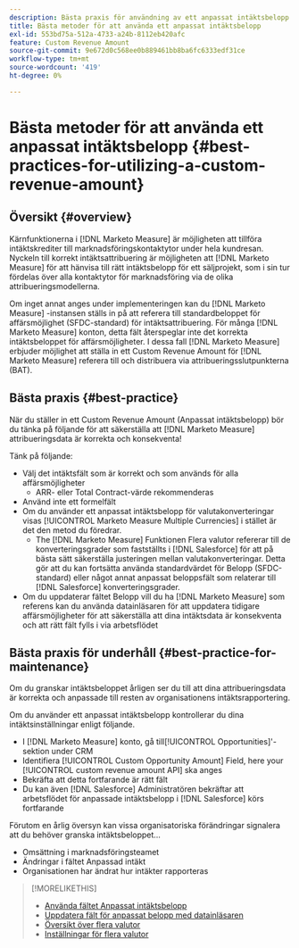 ```yaml
---
description: Bästa praxis för användning av ett anpassat intäktsbelopp - [!DNL Marketo Measure]
title: Bästa metoder för att använda ett anpassat intäktsbelopp
exl-id: 553bd75a-512a-4733-a24b-8112eb420afc
feature: Custom Revenue Amount
source-git-commit: 9e672d0c568ee0b889461bb8ba6fc6333edf31ce
workflow-type: tm+mt
source-wordcount: '419'
ht-degree: 0%

---
```


# Bästa metoder för att använda ett anpassat intäktsbelopp {#best-practices-for-utilizing-a-custom-revenue-amount}

## Översikt {#overview}

Kärnfunktionerna i [!DNL Marketo Measure] är möjligheten att tillföra intäktskrediter till marknadsföringskontaktytor under hela kundresan. Nyckeln till korrekt intäktsattribuering är möjligheten att [!DNL Marketo Measure] för att hänvisa till rätt intäktsbelopp för ett säljprojekt, som i sin tur fördelas över alla kontaktytor för marknadsföring via de olika attribueringsmodellerna.

Om inget annat anges under implementeringen kan du [!DNL Marketo Measure] -instansen ställs in på att referera till standardbeloppet för affärsmöjlighet (SFDC-standard) för intäktsattribuering. För många [!DNL Marketo Measure] konton, detta fält återspeglar inte det korrekta intäktsbeloppet för affärsmöjligheter. I dessa fall [!DNL Marketo Measure] erbjuder möjlighet att ställa in ett Custom Revenue Amount för [!DNL Marketo Measure] referera till och distribuera via attribueringsslutpunkterna (BAT).

## Bästa praxis {#best-practice}

När du ställer in ett Custom Revenue Amount (Anpassat intäktsbelopp) bör du tänka på följande för att säkerställa att [!DNL Marketo Measure] attribueringsdata är korrekta och konsekventa!

Tänk på följande:

* Välj det intäktsfält som är korrekt och som används för alla affärsmöjligheter
   * ARR- eller Total Contract-värde rekommenderas
* Använd inte ett formelfält
* Om du använder ett anpassat intäktsbelopp för valutakonverteringar visas [!UICONTROL Marketo Measure Multiple Currencies] i stället är det den metod du föredrar.
   * The [!DNL Marketo Measure] Funktionen Flera valutor refererar till de konverteringsgrader som fastställts i [!DNL Salesforce] för att på bästa sätt säkerställa justeringen mellan valutakonverteringar. Detta gör att du kan fortsätta använda standardvärdet för Belopp (SFDC-standard) eller något annat anpassat beloppsfält som relaterar till [!DNL Salesforce] konverteringsgrader.
* Om du uppdaterar fältet Belopp vill du ha [!DNL Marketo Measure] som referens kan du använda datainläsaren för att uppdatera tidigare affärsmöjligheter för att säkerställa att dina intäktsdata är konsekventa och att rätt fält fylls i via arbetsflödet

## Bästa praxis för underhåll {#best-practice-for-maintenance}

Om du granskar intäktsbeloppet årligen ser du till att dina attribueringsdata är korrekta och anpassade till resten av organisationens intäktsrapportering.

Om du använder ett anpassat intäktsbelopp kontrollerar du dina intäktsinställningar enligt följande.

* I [!DNL Marketo Measure] konto, gå till[!UICONTROL Opportunities]&#39;-sektion under CRM
* Identifiera [!UICONTROL Custom Opportunity Amount] Field, here your [!UICONTROL custom revenue amount API] ska anges
* Bekräfta att detta fortfarande är rätt fält
* Du kan även [!DNL Salesforce] Administratören bekräftar att arbetsflödet för anpassade intäktsbelopp i [!DNL Salesforce] körs fortfarande

Förutom en årlig översyn kan vissa organisatoriska förändringar signalera att du behöver granska intäktsbeloppet...

* Omsättning i marknadsföringsteamet
* Ändringar i fältet Anpassad intäkt
* Organisationen har ändrat hur intäkter rapporteras

>[!MORELIKETHIS]
>
>* [Använda fältet Anpassat intäktsbelopp](/help/advanced-marketo-measure-features/custom-revenue-amount/using-a-custom-revenue-amount-field.md)
>* [Uppdatera fält för anpassat belopp med datainläsaren](/help/advanced-marketo-measure-features/custom-revenue-amount/using-data-loader-to-update-marketo-measure-custom-amount-field.md)
>* [Översikt över flera valutor](/help/advanced-marketo-measure-features/multi-currency/overview.md)
>* [Inställningar för flera valutor](/help/advanced-marketo-measure-features/multi-currency/settings.md)
